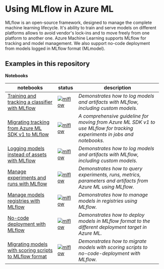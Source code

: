 # Using MLflow in Azure ML

MLflow is an open-source framework, designed to manage the complete machine learning lifecycle. It's ability to train and serve models on different platforms allows to avoid vendor's lock-ins and to move freely from one platform to another one. Azure Machine Learning supports MLflow for tracking and model management. We also support no-code deployment from models logged in MLflow format (MLmodel).


## Examples in this repository

**Notebooks**

notebooks|status|description
-|-|-
[Training and tracking a classifier with MLflow](train-with-mlflow/xgboost_classification_mlflow.ipynb)|[![mlflow](https://github.com/Azure/azureml-examples/workflows/notebooks-mlflow/badge.svg?branch=main)](https://github.com/Azure/azureml-examples/actions/workflows/notebooks-mlflow.yml)|*Demonstrates how to log models and artifacts with MLflow, including custom models.*
[Migrating tracking from Azure ML SDK v1 to MLflow](train-with-mlflow/mlflow-v1-comparison.ipynb)|[![mlflow](https://github.com/Azure/azureml-examples/workflows/notebooks-mlflow/badge.svg?branch=main)](https://github.com/Azure/azureml-examples/actions/workflows/notebooks-mlflow.yml)|*A comprehensive guideline for moving from Azure ML SDK v1 to use MLflow for tracking experiments in jobs and notebooks.*
[Logging models instead of assets with MLflow](logging-models/logging_model_with_mlflow.ipynb)|[![mlflow](https://github.com/Azure/azureml-examples/workflows/notebooks-mlflow/badge.svg?branch=main)](https://github.com/Azure/azureml-examples/actions/workflows/notebooks-mlflow.yml)|*Demonstrates how to log models and artifacts with MLflow, including custom models.*
[Manage experiments and runs with MLflow](run-history/run_history.ipynb)|[![mlflow](https://github.com/Azure/azureml-examples/workflows/notebooks-mlflow/badge.svg?branch=main)](https://github.com/Azure/azureml-examples/actions/workflows/notebooks-mlflow.yml)|*Demonstrates how to query experiments, runs, metrics, parameters and artifacts from Azure ML using MLflow.*
[Manage models registries with MLflow](model-management/model_management.ipynb)|[![mlflow](https://github.com/Azure/azureml-examples/workflows/notebooks-mlflow/badge.svg?branch=main)](https://github.com/Azure/azureml-examples/actions/workflows/notebooks-mlflow.yml)|*Demonstrates how to manage models in registries using MLflow.*
[No-code deployment with MLflow](no-code-deployment/deploying_with_mlflow.ipynb)|[![mlflow](https://github.com/Azure/azureml-examples/workflows/notebooks-mlflow/badge.svg?branch=main)](https://github.com/Azure/azureml-examples/actions/workflows/notebooks-mlflow.yml)|*Demonstrates how to deploy models in MLflow format to the different deployment target in Azure ML.*
[Migrating models with scoring scripts to MLflow format](migrating-scoring-to-mlflow/scoring_to_mlmodel.ipynb)|[![mlflow](https://github.com/Azure/azureml-examples/workflows/notebooks-mlflow/badge.svg?branch=main)](https://github.com/Azure/azureml-examples/actions/workflows/notebooks-mlflow.yml)|*Demonstrates how to migrate models with scoring scripts to no-code-deployment with MLflow.*

